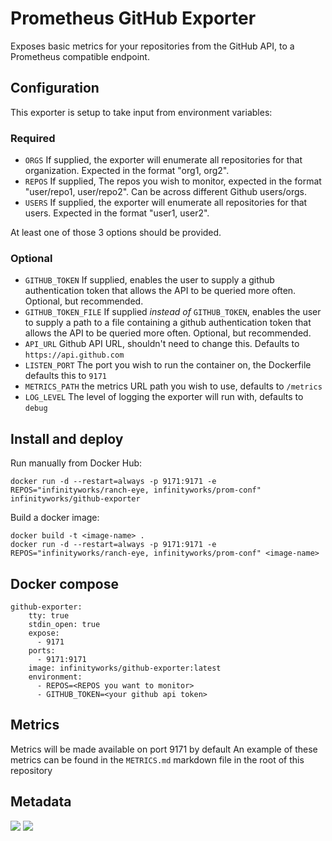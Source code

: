 # Prometheus GitHub Exporter

Exposes basic metrics for your repositories from the GitHub API, to a Prometheus compatible endpoint.

## Configuration

This exporter is setup to take input from environment variables:

### Required
* `ORGS` If supplied, the exporter will enumerate all repositories for that organization. Expected in the format "org1, org2".
* `REPOS` If supplied, The repos you wish to monitor, expected in the format "user/repo1, user/repo2". Can be across different Github users/orgs.
* `USERS` If supplied, the exporter will enumerate all repositories for that users. Expected in
the format "user1, user2".

At least one of those 3 options should be provided.

### Optional
* `GITHUB_TOKEN` If supplied, enables the user to supply a github authentication token that allows the API to be queried more often. Optional, but recommended.
* `GITHUB_TOKEN_FILE` If supplied _instead of_ `GITHUB_TOKEN`, enables the user to supply a path to a file containing a github authentication token that allows the API to be queried more often. Optional, but recommended.
* `API_URL` Github API URL, shouldn't need to change this. Defaults to `https://api.github.com`
* `LISTEN_PORT` The port you wish to run the container on, the Dockerfile defaults this to `9171`
* `METRICS_PATH` the metrics URL path you wish to use, defaults to `/metrics`
* `LOG_LEVEL` The level of logging the exporter will run with, defaults to `debug`


## Install and deploy

Run manually from Docker Hub:
```
docker run -d --restart=always -p 9171:9171 -e REPOS="infinityworks/ranch-eye, infinityworks/prom-conf" infinityworks/github-exporter
```

Build a docker image:
```
docker build -t <image-name> .
docker run -d --restart=always -p 9171:9171 -e REPOS="infinityworks/ranch-eye, infinityworks/prom-conf" <image-name>
```

## Docker compose

```
github-exporter:
    tty: true
    stdin_open: true
    expose:
      - 9171
    ports:
      - 9171:9171
    image: infinityworks/github-exporter:latest
    environment:
      - REPOS=<REPOS you want to monitor>
      - GITHUB_TOKEN=<your github api token>

```

## Metrics

Metrics will be made available on port 9171 by default
An example of these metrics can be found in the `METRICS.md` markdown file in the root of this repository

## Metadata
[![](https://images.microbadger.com/badges/image/infinityworks/github-exporter.svg)](http://microbadger.com/images/infinityworks/github-exporter "Get your own image badge on microbadger.com") [![](https://images.microbadger.com/badges/version/infinityworks/github-exporter.svg)](http://microbadger.com/images/infinityworks/github-exporter "Get your own version badge on microbadger.com")
